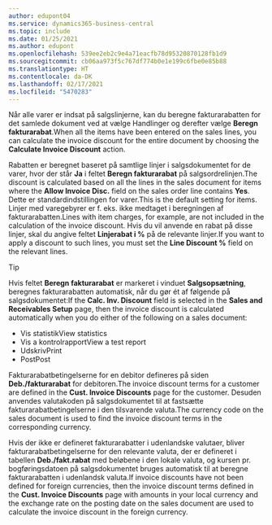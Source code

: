 ```yaml
---
author: edupont04
ms.service: dynamics365-business-central
ms.topic: include
ms.date: 01/25/2021
ms.author: edupont
ms.openlocfilehash: 539ee2eb2c9e4a71eacfb78d95320870128fb1d9
ms.sourcegitcommit: cb06aa973f5c767df774b0e1e199c6fbe0e85b88
ms.translationtype: HT
ms.contentlocale: da-DK
ms.lasthandoff: 02/17/2021
ms.locfileid: "5470283"
---
```

<span data-ttu-id="61d6e-101">Når alle varer er indsat på salgslinjerne, kan du beregne fakturarabatten for det samlede dokument ved at vælge Handlinger og derefter vælge **Beregn fakturarabat**.</span><span class="sxs-lookup"><span data-stu-id="61d6e-101">When all the items have been entered on the sales lines, you can calculate the invoice discount for the entire document by choosing the **Calculate Invoice Discount** action.</span></span>

<span data-ttu-id="61d6e-102">Rabatten er beregnet baseret på samtlige linjer i salgsdokumentet for de varer, hvor der står **Ja** i feltet **Beregn fakturarabat** på salgsordrelinjen.</span><span class="sxs-lookup"><span data-stu-id="61d6e-102">The discount is calculated based on all the lines in the sales document for items where the **Allow Invoice Disc.** field on the sales order line contains **Yes**.</span></span> <span data-ttu-id="61d6e-103">Dette er standardindstillingen for varer.</span><span class="sxs-lookup"><span data-stu-id="61d6e-103">This is the default setting for items.</span></span> <span data-ttu-id="61d6e-104">Linjer med varegebyrer er f. eks. ikke medtaget i beregningen af fakturarabatten.</span><span class="sxs-lookup"><span data-stu-id="61d6e-104">Lines with item charges, for example, are not included in the calculation of the invoice discount.</span></span> <span data-ttu-id="61d6e-105">Hvis du vil anvende en rabat på disse linjer, skal du angive feltet **Linjerabat i %** på de relevante linjer.</span><span class="sxs-lookup"><span data-stu-id="61d6e-105">If you want to apply a discount to such lines, you must set the **Line Discount %** field on the relevant lines.</span></span>  

> [!TIP]
> <span data-ttu-id="61d6e-106">Hvis feltet **Beregn fakturarabat** er markeret i vinduet **Salgsopsætning**, beregnes fakturarabatten automatisk, når du gør ét af følgende på salgsdokumentet:</span><span class="sxs-lookup"><span data-stu-id="61d6e-106">If the **Calc. Inv. Discount** field is selected in the **Sales and Receivables Setup** page, then the invoice discount is calculated automatically when you do either of the following on a sales document:</span></span>
>
> * <span data-ttu-id="61d6e-107">Vis statistik</span><span class="sxs-lookup"><span data-stu-id="61d6e-107">View statistics</span></span>
> * <span data-ttu-id="61d6e-108">Vis a kontrolrapport</span><span class="sxs-lookup"><span data-stu-id="61d6e-108">View a test report</span></span>
> * <span data-ttu-id="61d6e-109">Udskriv</span><span class="sxs-lookup"><span data-stu-id="61d6e-109">Print</span></span>
> * <span data-ttu-id="61d6e-110">Post</span><span class="sxs-lookup"><span data-stu-id="61d6e-110">Post</span></span>

<span data-ttu-id="61d6e-111">Fakturarabatbetingelserne for en debitor defineres på siden **Deb./fakturarabat** for debitoren.</span><span class="sxs-lookup"><span data-stu-id="61d6e-111">The invoice discount terms for a customer are defined in the **Cust. Invoice Discounts** page for the customer.</span></span> <span data-ttu-id="61d6e-112">Desuden anvendes valutakoden på salgsdokumentet til at fastsætte fakturarabatbetingelserne i den tilsvarende valuta.</span><span class="sxs-lookup"><span data-stu-id="61d6e-112">The currency code on the sales document is used to find the invoice discount terms in the corresponding currency.</span></span>

<span data-ttu-id="61d6e-113">Hvis der ikke er defineret fakturarabatter i udenlandske valutaer, bliver fakturarabatbetingelserne for den relevante valuta, der er defineret i tabellen **Deb./fakt.rabat** med beløbene i den lokale valuta, og kursen pr. bogføringsdatoen på salgsdokumentet bruges automatisk til at beregne fakturarabatten i udenlandsk valuta.</span><span class="sxs-lookup"><span data-stu-id="61d6e-113">If invoice discounts have not been defined for foreign currencies, then the invoice discount terms defined in the **Cust. Invoice Discounts** page with amounts in your local currency and the exchange rate on the posting date on the sales document are used to calculate the invoice discount in the foreign currency.</span></span>
